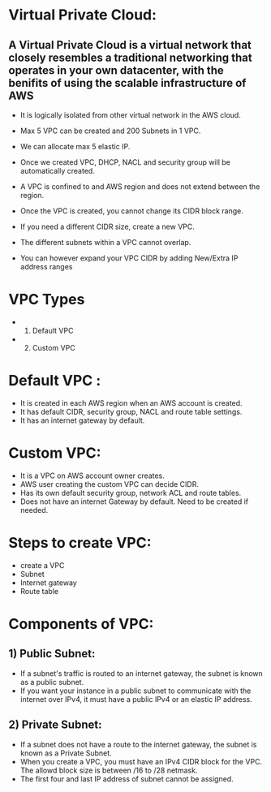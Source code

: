# Virtual Private Cloud:

## A Virtual Private Cloud is a virtual network that closely resembles a traditional networking that operates in your own datacenter, with the benifits of using the scalable infrastructure of AWS

* It is logically isolated from other virtual network in the AWS cloud.
* Max 5 VPC can be created and 200 Subnets in 1 VPC.
* We can allocate max 5 elastic IP.
* Once we created VPC, DHCP, NACL and security group will be automatically created.
* A VPC is confined to and AWS region and does not extend between the region.

* Once the VPC is created, you cannot change its CIDR block range.
* If you need a different CIDR size, create a new VPC.
* The different subnets within a VPC cannot overlap.
* You can however expand your VPC CIDR by adding New/Extra IP address ranges


# VPC Types
* 1) Default VPC 
* 2) Custom VPC


# Default VPC :

* It is created in each AWS region when an AWS account is created.
* It has default CIDR, security group, NACL and route table settings.
* It has an internet gateway by default.


# Custom VPC:

* It is a VPC on AWS account owner creates.
* AWS user creating the custom VPC can decide CIDR.
* Has its own default security group, network ACL and route tables.
* Does not have an internet Gateway by default. Need to be created if needed.

# Steps to create VPC:

* create a VPC
* Subnet
* Internet gateway
* Route table

# Components of VPC:

## 1) Public Subnet:
 * If a subnet's traffic is routed to an internet gateway, the subnet is known as a public subnet. 
 * If you want your instance in a public subnet to communicate with the internet over IPv4, it must have a public IPv4 or an elastic IP address.


## 2) Private Subnet:
 
 * If a subnet does not have a route to the internet gateway, the subnet is known as a Private Subnet.
 * When you create a VPC, you must have an IPv4 CIDR block for the VPC. The allowd block size is between /16 to /28 netmask.
 * The first four and last IP address of subnet cannot be assigned.
